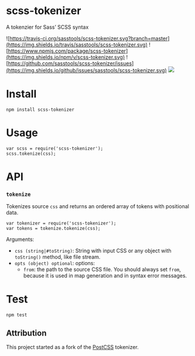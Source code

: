 scss-tokenizer
==============

A tokenzier for Sass’ SCSS syntax

![https://travis-ci.org/sasstools/scss-tokenizer.svg?branch=master](https://img.shields.io/travis/sasstools/scss-tokenizer.svg) ![https://www.npmjs.com/package/scss-tokenizer](https://img.shields.io/npm/v/scss-tokenizer.svg) ![https://github.com/sasstools/scss-tokenizer/issues](https://img.shields.io/github/issues/sasstools/scss-tokenizer.svg) ![](https://img.shields.io/github/license/sasstools/scss-tokenizer.svg)

Install
=======

    npm install scss-tokenizer

Usage
=====

    var scss = require('scss-tokenizer');
    scss.tokenize(css);

API
===

### `tokenize`

Tokenizes source `css` and returns an ordered array of tokens with positional data.

    var tokenizer = require('scss-tokenizer');
    var tokens = tokenize.tokenize(css);

Arguments:

-   `css (string|#toString)`: String with input CSS or any object with `toString()` method, like file stream.
-   `opts (object) optional`: options:
    -   `from`: the path to the source CSS file. You should always set `from`, because it is used in map generation and in syntax error messages.

Test
====

    npm test

Attribution
-----------

This project started as a fork of the [PostCSS](https://github.com/postcss/postcss) tokenizer.
